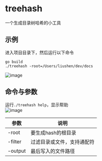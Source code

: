 # treehash
一个生成目录树哈希的小工具  

## 示例
进入项目目录下，然后运行以下命令

```
go build  
./treehash -root=/Users/liushen/dev/docs
```  

![image](https://github.com/shen100/treehash/raw/master/images/1.png)    


## 命令与参数
运行`./treehash help`，显示帮助  
![image](https://github.com/shen100/treehash/raw/master/images/2.png)  

| 参数 | 说明 |
| -------- | -------- |
| -root     | 要生成hash的根目录     |
| -filter   | 过滤目录或文件，支持通配符     |
| -output   | 最后写入的文件路径     |